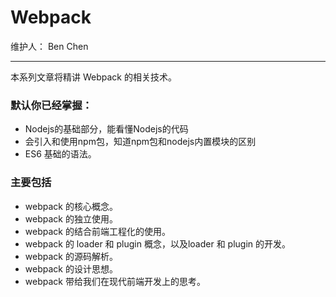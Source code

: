 # Webpack

维护人： Ben Chen

---

本系列文章将精讲 Webpack 的相关技术。

### 默认你已经掌握：

- Nodejs的基础部分，能看懂Nodejs的代码
- 会引入和使用npm包，知道npm包和nodejs内置模块的区别
- ES6 基础的语法。

### 主要包括

- webpack 的核心概念。
- webpack 的独立使用。
- webpack 的结合前端工程化的使用。
- webpack 的 loader 和 plugin 概念，以及loader 和 plugin 的开发。
- webpack 的源码解析。
- webpack 的设计思想。
- webpack 带给我们在现代前端开发上的思考。

